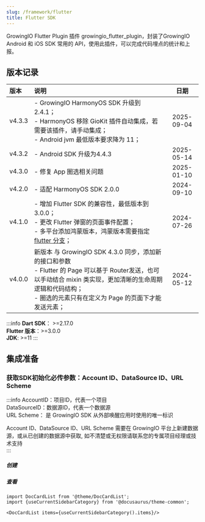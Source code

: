 ```yaml
---
slug: /framework/flutter
title: Flutter SDK
---
```


GrowingIO Flutter Plugin 插件 growingio_flutter_plugin，封装了GrowingIO Android 和 iOS SDK 常用的 API，使用此插件，可以完成代码埋点的统计和上报。


## 版本记录

|    版本    | 说明 |  日期  |
| :-----  | :-----   | :----:  |
| v4.3.3 | - GrowingIO HarmonyOS SDK 升级到 2.4.1；<br/>- HarmonyOS 移除 GioKit 插件自动集成，若需要该插件，请手动集成；<br/>- Android jvm 最低版本要求降为 11； | 2025-09-04 |
| v4.3.2 | - Android SDK 升级为4.4.3 | 2025-05-14 |
| v4.3.0 | - 修复 App 圈选相关问题| 2025-01-10 |
| v4.2.0 | - 适配 HarmonyOS SDK 2.0.0 | 2024-09-10 |
| v4.1.0 | - 增加 Flutter SDK 的兼容性，最低版本到 3.0.0；<br/>- 更改 Flutter 弹窗的页面事件配置；<br/>- 多平台添加鸿蒙版本，鸿蒙版本需要指定 [flutter 分支](https://gitee.com/openharmony-sig/flutter_flutter/tree/dev/)；| 2024-07-26 |
| v4.0.0 | 新版本 与 GrowingIO SDK 4.3.0 同步，添加新的接口和参数<br/>- Flutter 的 Page 可以基于 Router发送，也可以手动结合 mixin 类实现，更加清晰的生命周期逻辑和代码结构；<br/>- 圈选的元素只有在定义为 Page 的页面下才能发送元素； | 2024-05-12 |

:::info
**Dart SDK**： >=2.17.0<br/>
**Flutter 版本**：>=3.0.0<br/>
**JDK**: >=11
:::

## 集成准备
### 获取SDK初始化必传参数：Account ID、DataSource ID、URL Scheme
:::info
AccountID：项目ID，代表一个项目<br/>
DataSourceID：数据源ID，代表一个数据源<br/>
URL Scheme： 是 GrowingIO SDK 从外部唤醒应用时使用的唯一标识<br/>


Account ID、DataSource ID、URL Scheme 需要在 GrowingIO 平台上新建数据源，或从已创建的数据源中获取, 如不清楚或无权限请联系您的专属项目经理或技术支持<br/>
:::
##### 创建
<ImageLoader path="img/common/createapplication" />

##### 查看
<ImageLoader path="img/common/showappdatasourceid" />


```mdx-code-block
import DocCardList from '@theme/DocCardList';
import {useCurrentSidebarCategory} from '@docusaurus/theme-common';

<DocCardList items={useCurrentSidebarCategory().items}/>
```

